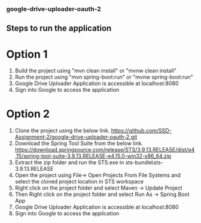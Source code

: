 ### google-drive-uploader-oauth-2

## Steps to run the application

# Option 1

1. Build the project using "mvn clean install" or "mvnw clean install"
2. Run the project using "mvn spring-boot:run" or "mvnw spring-boot:run"
3. Google Drive Uploader Application is accessible at localhost:8080
4. Sign into Google to access the application

# Option 2

1. Clone the project using the below link.
   https://github.com/SSD-Assignment-2/google-drive-uploader-oauth-2.git
2. Download the Spring Tool Suite from the below link.
   https://download.springsource.com/release/STS/3.9.13.RELEASE/dist/e4.15/spring-tool-suite-3.9.13.RELEASE-e4.15.0-win32-x86_64.zip
3. Extract the zip folder and run the STS.exe in sts-bundle\sts-3.9.13.RELEASE
4. Open the project using File-> Open Projects From File Systems and select the cloned project location in STS workspace
5. Right click on the project folder and select Maven -> Update Project
6. Then Right click on the project folder and select Run As -> Spring Boot App
7. Google Drive Uploader Application is accessible at localhost:8080
8. Sign into Google to access the application
